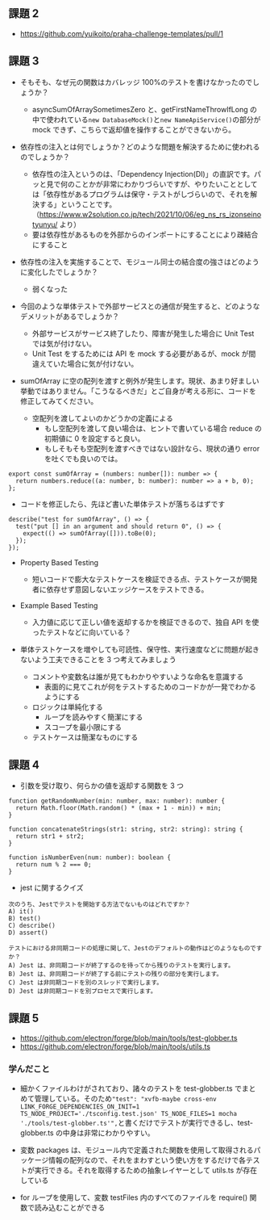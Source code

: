 ## 課題 2

- https://github.com/yuikoito/praha-challenge-templates/pull/1

## 課題 3

- そもそも、なぜ元の関数はカバレッジ 100%のテストを書けなかったのでしょうか？

  - asyncSumOfArraySometimesZero と、getFirstNameThrowIfLong の中で使われている`new DatabaseMock()`と`new NameApiService()`の部分が mock できず、こちらで返却値を操作することができないから。

- 依存性の注入とは何でしょうか？どのような問題を解決するために使われるのでしょうか？

  - 依存性の注入というのは、「Dependency Injection(DI)」の直訳です。パッと見で何のことかが非常にわかりづらいですが、やりたいこととしては「依存性があるプログラムは保守・テストがしづらいので、それを解決する」ということです。 （https://www.w2solution.co.jp/tech/2021/10/06/eg_ns_rs_izonseinotyunyu/ より）
  - 要は依存性があるものを外部からのインポートにすることにより疎結合にすること

- 依存性の注入を実施することで、モジュール同士の結合度の強さはどのように変化したでしょうか？

  - 弱くなった

- 今回のような単体テストで外部サービスとの通信が発生すると、どのようなデメリットがあるでしょうか？

  - 外部サービスがサービス終了したり、障害が発生した場合に Unit Test では気が付けない。
  - Unit Test をするためには API を mock する必要があるが、mock が間違えていた場合に気が付けない。

- sumOfArray に空の配列を渡すと例外が発生します。現状、あまり好ましい挙動ではありません。「こうなるべきだ」とご自身が考える形に、コードを修正してみてください。
  - 空配列を渡してよいのかどうかの定義による
    - もし空配列を渡して良い場合は、ヒントで書いている場合 reduce の初期値に 0 を設定すると良い。
    - もしそもそも空配列を渡すべきではない設計なら、現状の通り error を吐くでも良いのでは。

```
export const sumOfArray = (numbers: number[]): number => {
  return numbers.reduce((a: number, b: number): number => a + b, 0);
};
```

- コードを修正したら、先ほど書いた単体テストが落ちるはずです

```
describe("test for sumOfArray", () => {
  test("put [] in an argument and should return 0", () => {
    expect(() => sumOfArray([])).toBe(0);
  });
});
```

- Property Based Testing
  - 短いコードで膨大なテストケースを検証できる点、テストケースが開発者に依存せず意図しないエッジケースをテストできる。
- Example Based Testing

  - 入力値に応じて正しい値を返却するかを検証できるので、独自 API を使ったテストなどに向いている？

- 単体テストケースを増やしても可読性、保守性、実行速度などに問題が起きないよう工夫できることを 3 つ考えてみましょう
  - コメントや変数名は誰が見てもわかりやすいような命名を意識する
    - 表面的に見てこれが何をテストするためのコードかが一発でわかるようにする
  - ロジックは単純化する
    - ループを読みやすく簡潔にする
    - スコープを最小限にする
  - テストケースは簡潔なものにする

## 課題 4

- 引数を受け取り、何らかの値を返却する関数を 3 つ

```
function getRandomNumber(min: number, max: number): number {
  return Math.floor(Math.random() * (max + 1 - min)) + min;
}
```

```
function concatenateStrings(str1: string, str2: string): string {
  return str1 + str2;
}
```

```
function isNumberEven(num: number): boolean {
  return num % 2 === 0;
}
```

- jest に関するクイズ

```
次のうち、Jestでテストを開始する方法でないものはどれですか？
A) it()
B) test()
C) describe()
D) assert()

テストにおける非同期コードの処理に関して、Jestのデフォルトの動作はどのようなものですか？
A) Jest は、非同期コードが終了するのを待ってから残りのテストを実行します。
B) Jest は、非同期コードが終了する前にテストの残りの部分を実行します。
C) Jest は非同期コードを別のスレッドで実行します。
D) Jest は非同期コードを別プロセスで実行します。
```

## 課題 5

- https://github.com/electron/forge/blob/main/tools/test-globber.ts
- https://github.com/electron/forge/blob/main/tools/utils.ts

### 学んだこと

- 細かくファイルわけがされており、諸々のテストを test-globber.ts でまとめて管理している。そのため`"test": "xvfb-maybe cross-env LINK_FORGE_DEPENDENCIES_ON_INIT=1 TS_NODE_PROJECT='./tsconfig.test.json' TS_NODE_FILES=1 mocha './tools/test-globber.ts'",`と書くだけでテストが実行できるし、test-globber.ts の中身は非常にわかりやすい。

- 変数 packages は、モジュール内で定義された関数を使用して取得されるパッケージ情報の配列なので、それをまわすという使い方をするだけで各テストが実行できる。それを取得するための抽象レイヤーとして utils.ts が存在している

- for ループを使用して、変数 testFiles 内のすべてのファイルを require() 関数で読み込むことができる
